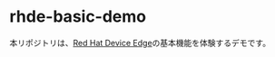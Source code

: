 # rhde-basic-demo
本リポジトリは、[Red Hat Device Edge](https://www.redhat.com/ja/technologies/device-edge)の基本機能を体験するデモです。